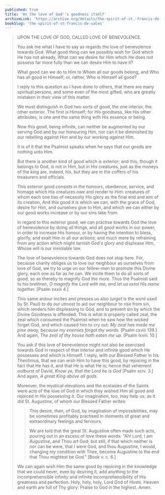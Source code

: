 ```yaml
---
published: true
title: 'On the love of God''s goodness itself'
archiveLink: 'https://archive.org/details/the-spirit-of-st.-francis-de-sales/page/61?view=theater'
bookSlug: 'the-spirit-of-st-francis-de-sales'
---
```


> UPON THE LOVE OF GOD, CALLED LOVE OF BENEVOLENCE.
>
> You ask me what I have to say as regards the love of benevolence towards God. What good thing can we possibly wish for God which He has not already, What can we desire for Him which He does not possess far more fully than we can desire Him to have it?
>
> What good can we do to Him to Whom all our goods belong, and Who has all good in Himself; or, rather, Who is Himself all good?
>
> I reply to this question as I have done to others, that there are many spiritual persons, and some even of the most gifted, who are greatly mistaken in their view of this matter.
>
> We must distinguish in God two sorts of good, the one interior, the other exterior. The first is Himself; for His goodness, like His other attributes, is one and the same thing with His essence or being.
>
> Now this good, being infinite, can neither be augmented by our serving God and by our honouring Him, nor can it be diminished by our rebelling against Him and by our working against Him.
>
> It is of it that the Psalmist speaks when he says that our goods are nothing unto Him.
>
> But there is another kind of good which is exterior; and this, though it belongs to God, is not in Him, but in His creatures, just as the moneys of the king are, indeed, his, but they are in the coffers of his treasurers and officials.
>
> This exterior good consists in the honours, obedience, service, and homage which His creatures owe and render to Him: creatures of whom each one has of necessity His glory as the final end and aim of its creation, And this good it is which we can, with the grace of God, desire for Him, and ourselves give to Him, and which we can either by our good works increase or by our sins take from.
>
> In regard to this exterior good, we can practise towards God the love of benevolence by doing all things, and all good works in our power, in order to increase His honour, or by having the intention to bless, glorify, and exalt Him in all our actions; and much more by refraining from any action which might tarnish God's glory and displease Him, Whose will is our inviolable law.
>
> The love of benevolence towards God does not stop here. For, because charity obliges us to love our neighbour as ourselves from love of God, we try to urge on our fellow-men to promote this Divine glory, each one as far as he can. We incite them to do all sorts of good, so as thereby to magnify God the more. Thus the Psalmist said to his brethren, *O magnify the Lord with me, and let us extol His name together.* [Psalm xxxiii 4.]
>
> This same ardour incites and presses us also (*urget* is the word used by St. Paul) to do our utmost to aid our neighbour to rise from sin, which renders him displeasing to God, and to prevent sin by which the Divine Goodness is offended. This is what is properly called zeal, the zeal which consumed the Psalmist when he saw how the wicked forget God, and which caused him to cry out: *My zeal has made me pine away, because my enemies forgot thy words.* [Psalm cxviii 139.] And again, *The zeal of thy house hath eaten me up.* [Psalm lxviii. 10.]
>
> You ask if this love of benevolence might not also be exercised towards God in respect of that interior and infinite good which He possesses and which is Himself. I reply, with our Blessed Father in his Theotimus, that we can wish Him to have this good, by rejoicing in the fact that He has it, and that He is what He is; hence that vehement outburst of David, *Know ye, that the Lord he is God* [Psalm xciv. 3.] And again, *A great King above all gods.*
>
> Moreover, the mystical elevations and the ecstasies of the Saints were acts of the love of God in which they wished Him all good and rejoiced in His possessing it. Our imagination, too, may help us, as it did St. Augustine, of whom our Blessed Father writes:
>
>> This desire, then, of God, by imagination of impossibilities, may be sometimes profitably practised in moments of great and extraordinary feelings and fervours.
>>
>> We are told that the great St. Augustine often made such acts, pouring out in an excess of love these words: "Ah! Lord, I am Augustine, and Thou art God; but still, if that which neither is nor can be were, that I were God, and thou Augustine, I would, changing my condition with Thee, become Augustine to the end that Thou mightest be God." [Book v. c. 6.]
>
> We can again wish Him the same good by rejoicing in the knowledge that we could never, even by desiring it, add anything to the incomprehensible infinity and infinite incomprehensibility of His greatness and perfection. Holy, holy, holy, Lord God of Hosts. Heaven and earth are full of Thy glory: Praise to God in the highest. Amen.
